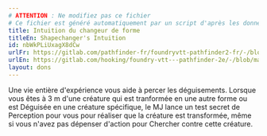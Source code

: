 ```yaml
---
# ATTENTION : Ne modifiez pas ce fichier
# Ce fichier est généré automatiquement par un script d'après les données du module Foundry VTT officiel et de sa traduction
title: Intuition du changeur de forme
titleEn: Shapechanger's Intuition
id: nbWkPLiUxagX8dCw
urlFr: https://gitlab.com/pathfinder-fr/foundryvtt-pathfinder2-fr/-/blob/master/data/feats/nbWkPLiUxagX8dCw.htm
urlEn: https://gitlab.com/hooking/foundry-vtt---pathfinder-2e/-/blob/master/packs/data/feats.db/shapechanger-s-intuition.json
layout: dons
---
```

Une vie entière d'expérience vous aide à percer les déguisements. Lorsque vous êtes à 3 m d'une créature qui est tranformée en une autre forme ou est Déguisée en une créature spécifique, le MJ lance un test secret de Perception pour vous pour réaliser que la  créature est transformée, même si vous n'avez pas dépenser d'action pour Chercher contre cette créature.
